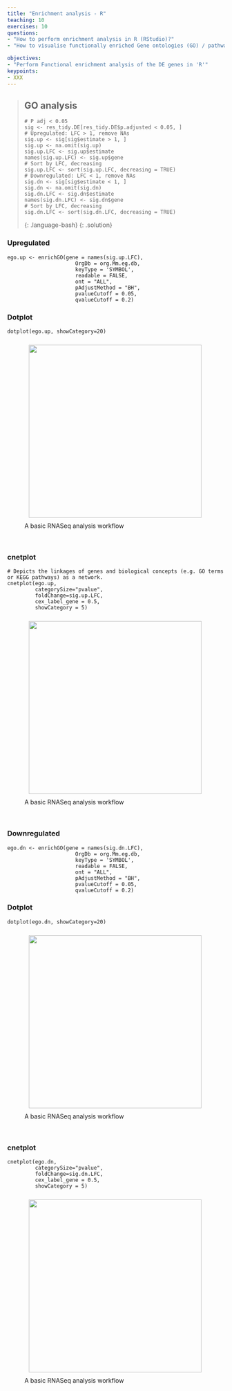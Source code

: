 ```yaml
---
title: "Enrichment analysis - R"
teaching: 10
exercises: 10
questions:
- "How to perform enrichment analysis in R (RStudio)?"
- "How to visualise functionally enriched Gene ontologies (GO) / pathways as networks?"

objectives:
- "Perform Functional enrichment analysis of the DE genes in 'R'"
keypoints:
- XXX
---
```


> ## GO analysis 
> ~~~
> # P adj < 0.05 
> sig <- res_tidy.DE[res_tidy.DE$p.adjusted < 0.05, ]
> # Upregulated: LFC > 1, remove NAs
> sig.up <- sig[sig$estimate > 1, ]
> sig.up <- na.omit(sig.up)
> sig.up.LFC <- sig.up$estimate
> names(sig.up.LFC) <- sig.up$gene
> # Sort by LFC, decreasing
> sig.up.LFC <- sort(sig.up.LFC, decreasing = TRUE)
> # Downregulated: LFC < 1, remove NAs
> sig.dn <- sig[sig$estimate < 1, ]
> sig.dn <- na.omit(sig.dn)
> sig.dn.LFC <- sig.dn$estimate
> names(sig.dn.LFC) <- sig.dn$gene
> # Sort by LFC, decreasing
> sig.dn.LFC <- sort(sig.dn.LFC, decreasing = TRUE)
> ~~~
> {: .language-bash}
{: .solution}




### Upregulated 

~~~
ego.up <- enrichGO(gene = names(sig.up.LFC),
                      OrgDb = org.Mm.eg.db, 
                      keyType = 'SYMBOL',
                      readable = FALSE,
                      ont = "ALL",
                      pAdjustMethod = "BH",
                      pvalueCutoff = 0.05, 
                      qvalueCutoff = 0.2)
~~~

### Dotplot
~~~
dotplot(ego.up, showCategory=20)
~~~

<figure>
  <img src="{{ page.root }}/fig/DotPlot_up.png" style="margin:10px;height:400px"/>
  <figcaption> A basic RNASeq analysis workflow </figcaption>
</figure><br>


### cnetplot
~~~
# Depicts the linkages of genes and biological concepts (e.g. GO terms or KEGG pathways) as a network.
cnetplot(ego.up, 
         categorySize="pvalue", 
         foldChange=sig.up.LFC,
         cex_label_gene = 0.5,
         showCategory = 5)
~~~

<figure>
  <img src="{{ page.root }}/fig/cnePlot_up.png" style="margin:10px;height:400px"/>
  <figcaption> A basic RNASeq analysis workflow </figcaption>
</figure><br>

### Downregulated
~~~
ego.dn <- enrichGO(gene = names(sig.dn.LFC),
                      OrgDb = org.Mm.eg.db, 
                      keyType = 'SYMBOL',
                      readable = FALSE,
                      ont = "ALL",
                      pAdjustMethod = "BH",
                      pvalueCutoff = 0.05, 
                      qvalueCutoff = 0.2)
~~~

### Dotplot
~~~
dotplot(ego.dn, showCategory=20)
~~~

<figure>
  <img src="{{ page.root }}/fig/DotPlot_down.png" style="margin:10px;height:400px"/>
  <figcaption> A basic RNASeq analysis workflow </figcaption>
</figure><br>

### cnetplot
~~~
cnetplot(ego.dn, 
         categorySize="pvalue", 
         foldChange=sig.dn.LFC,
         cex_label_gene = 0.5,
         showCategory = 5)
~~~

<figure>
  <img src="{{ page.root }}/fig/cnePlot_down.png" style="margin:10px;height:400px"/>
  <figcaption> A basic RNASeq analysis workflow </figcaption>
</figure><br>
